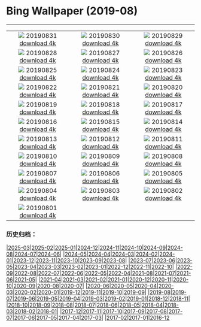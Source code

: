 # Bing Wallpaper (2019-08)
**************
| | | |
| :----: | :----: | :----: |
| ![](https://www.bing.com/th?id=OHR.Slackers_EN-US7258381769_1920x1080.jpg) 20190831 [download 4k](https://www.bing.com/th?id=OHR.Slackers_EN-US7258381769_UHD.jpg) | ![](https://www.bing.com/th?id=OHR.HardeeCoFair_EN-US1477332511_1920x1080.jpg) 20190830 [download 4k](https://www.bing.com/th?id=OHR.HardeeCoFair_EN-US1477332511_UHD.jpg) | ![](https://www.bing.com/th?id=OHR.AsburyParkNJ_EN-US1396213899_1920x1080.jpg) 20190829 [download 4k](https://www.bing.com/th?id=OHR.AsburyParkNJ_EN-US1396213899_UHD.jpg) |
| ![](https://www.bing.com/th?id=OHR.CorsiniGardens_EN-US7010199576_1920x1080.jpg) 20190828 [download 4k](https://www.bing.com/th?id=OHR.CorsiniGardens_EN-US7010199576_UHD.jpg) | ![](https://www.bing.com/th?id=OHR.Krakatoa_EN-US6936534566_1920x1080.jpg) 20190827 [download 4k](https://www.bing.com/th?id=OHR.Krakatoa_EN-US6936534566_UHD.jpg) | ![](https://www.bing.com/th?id=OHR.InteriorRoyalAlbertHall_EN-US6870096316_1920x1080.jpg) 20190826 [download 4k](https://www.bing.com/th?id=OHR.InteriorRoyalAlbertHall_EN-US6870096316_UHD.jpg) |
| ![](https://www.bing.com/th?id=OHR.BlackRockCity_EN-US6804847775_1920x1080.jpg) 20190825 [download 4k](https://www.bing.com/th?id=OHR.BlackRockCity_EN-US6804847775_UHD.jpg) | ![](https://www.bing.com/th?id=OHR.AugustBears_EN-US6742425682_1920x1080.jpg) 20190824 [download 4k](https://www.bing.com/th?id=OHR.AugustBears_EN-US6742425682_UHD.jpg) | ![](https://www.bing.com/th?id=OHR.FarmlandLandscape_EN-US6661316442_1920x1080.jpg) 20190823 [download 4k](https://www.bing.com/th?id=OHR.FarmlandLandscape_EN-US6661316442_UHD.jpg) |
| ![](https://www.bing.com/th?id=OHR.DubaiFountain_EN-US6547955834_1920x1080.jpg) 20190822 [download 4k](https://www.bing.com/th?id=OHR.DubaiFountain_EN-US6547955834_UHD.jpg) | ![](https://www.bing.com/th?id=OHR.MaraRiverCrossing_EN-US6477868211_1920x1080.jpg) 20190821 [download 4k](https://www.bing.com/th?id=OHR.MaraRiverCrossing_EN-US6477868211_UHD.jpg) | ![](https://www.bing.com/th?id=OHR.FinlandCamping_EN-US6396254825_1920x1080.jpg) 20190820 [download 4k](https://www.bing.com/th?id=OHR.FinlandCamping_EN-US6396254825_UHD.jpg) |
| ![](https://www.bing.com/th?id=OHR.ReplicaFlyer_EN-US6328727049_1920x1080.jpg) 20190819 [download 4k](https://www.bing.com/th?id=OHR.ReplicaFlyer_EN-US6328727049_UHD.jpg) | ![](https://www.bing.com/th?id=OHR.LecadaPalmeira_EN-US6234062305_1920x1080.jpg) 20190818 [download 4k](https://www.bing.com/th?id=OHR.LecadaPalmeira_EN-US6234062305_UHD.jpg) | ![](https://www.bing.com/th?id=OHR.DrinkingNectar_EN-US6159843557_1920x1080.jpg) 20190817 [download 4k](https://www.bing.com/th?id=OHR.DrinkingNectar_EN-US6159843557_UHD.jpg) |
| ![](https://www.bing.com/th?id=OHR.GoldRushYukon_EN-US6083758123_1920x1080.jpg) 20190816 [download 4k](https://www.bing.com/th?id=OHR.GoldRushYukon_EN-US6083758123_UHD.jpg) | ![](https://www.bing.com/th?id=OHR.SmogenSweden_EN-US5956786671_1920x1080.jpg) 20190815 [download 4k](https://www.bing.com/th?id=OHR.SmogenSweden_EN-US5956786671_UHD.jpg) | ![](https://www.bing.com/th?id=OHR.HornedAnole_EN-US5022096617_1920x1080.jpg) 20190814 [download 4k](https://www.bing.com/th?id=OHR.HornedAnole_EN-US5022096617_UHD.jpg) |
| ![](https://www.bing.com/th?id=OHR.MartianSouthPole_EN-US4958659135_1920x1080.jpg) 20190813 [download 4k](https://www.bing.com/th?id=OHR.MartianSouthPole_EN-US4958659135_UHD.jpg) | ![](https://www.bing.com/th?id=OHR.AmboseliHerd_EN-US4906595421_1920x1080.jpg) 20190812 [download 4k](https://www.bing.com/th?id=OHR.AmboseliHerd_EN-US4906595421_UHD.jpg) | ![](https://www.bing.com/th?id=OHR.TRNPThunderstorm_EN-US4842762953_1920x1080.jpg) 20190811 [download 4k](https://www.bing.com/th?id=OHR.TRNPThunderstorm_EN-US4842762953_UHD.jpg) |
| ![](https://www.bing.com/th?id=OHR.TrianaBridge_EN-US4751746620_1920x1080.jpg) 20190810 [download 4k](https://www.bing.com/th?id=OHR.TrianaBridge_EN-US4751746620_UHD.jpg) | ![](https://www.bing.com/th?id=OHR.GroveandSkywalk_EN-US4583301548_1920x1080.jpg) 20190809 [download 4k](https://www.bing.com/th?id=OHR.GroveandSkywalk_EN-US4583301548_UHD.jpg) | ![](https://www.bing.com/th?id=OHR.LinyantiLeopard_EN-US4417191333_1920x1080.jpg) 20190808 [download 4k](https://www.bing.com/th?id=OHR.LinyantiLeopard_EN-US4417191333_UHD.jpg) |
| ![](https://www.bing.com/th?id=OHR.NubbleLight_EN-US4307721919_1920x1080.jpg) 20190807 [download 4k](https://www.bing.com/th?id=OHR.NubbleLight_EN-US4307721919_UHD.jpg) | ![](https://www.bing.com/th?id=OHR.WhiteStorksNest_EN-US4226802291_1920x1080.jpg) 20190806 [download 4k](https://www.bing.com/th?id=OHR.WhiteStorksNest_EN-US4226802291_UHD.jpg) | ![](https://www.bing.com/th?id=OHR.ApostleIslands_EN-US4124601738_1920x1080.jpg) 20190805 [download 4k](https://www.bing.com/th?id=OHR.ApostleIslands_EN-US4124601738_UHD.jpg) |
| ![](https://www.bing.com/th?id=OHR.SwiftFox_EN-US3962578167_1920x1080.jpg) 20190804 [download 4k](https://www.bing.com/th?id=OHR.SwiftFox_EN-US3962578167_UHD.jpg) | ![](https://www.bing.com/th?id=OHR.HumpbackSanctuary_EN-US3889583699_1920x1080.jpg) 20190803 [download 4k](https://www.bing.com/th?id=OHR.HumpbackSanctuary_EN-US3889583699_UHD.jpg) | ![](https://www.bing.com/th?id=OHR.WMAerial_EN-US3723194276_1920x1080.jpg) 20190802 [download 4k](https://www.bing.com/th?id=OHR.WMAerial_EN-US3723194276_UHD.jpg) |
| ![](https://www.bing.com/th?id=OHR.LavaFlows_EN-US3642057889_1920x1080.jpg) 20190801 [download 4k](https://www.bing.com/th?id=OHR.LavaFlows_EN-US3642057889_UHD.jpg) |  |  |

### 历史归档：

|[2025-03](/../2025-03/2025-03.md)|[2025-02](/../2025-02/2025-02.md)|[2025-01](/../2025-01/2025-01.md)|[2024-12](/../2024-12/2024-12.md)|[2024-11](/../2024-11/2024-11.md)|[2024-10](/../2024-10/2024-10.md)|[2024-09](/../2024-09/2024-09.md)|[2024-08](/../2024-08/2024-08.md)|[2024-07](/../2024-07/2024-07.md)|[2024-06](/../2024-06/2024-06.md)|
|[2024-05](/../2024-05/2024-05.md)|[2024-04](/../2024-04/2024-04.md)|[2024-03](/../2024-03/2024-03.md)|[2024-02](/../2024-02/2024-02.md)|[2024-01](/../2024-01/2024-01.md)|[2023-12](/../2023-12/2023-12.md)|[2023-11](/../2023-11/2023-11.md)|[2023-10](/../2023-10/2023-10.md)|[2023-09](/../2023-09/2023-09.md)|[2023-08](/../2023-08/2023-08.md)|
|[2023-07](/../2023-07/2023-07.md)|[2023-06](/../2023-06/2023-06.md)|[2023-05](/../2023-05/2023-05.md)|[2023-04](/../2023-04/2023-04.md)|[2023-03](/../2023-03/2023-03.md)|[2023-02](/../2023-02/2023-02.md)|[2023-01](/../2023-01/2023-01.md)|[2022-12](/../2022-12/2022-12.md)|[2022-11](/../2022-11/2022-11.md)|[2022-10](/../2022-10/2022-10.md)|
|[2022-09](/../2022-09/2022-09.md)|[2022-08](/../2022-08/2022-08.md)|[2022-07](/../2022-07/2022-07.md)|[2022-06](/../2022-06/2022-06.md)|[2022-05](/../2022-05/2022-05.md)|[2022-04](/../2022-04/2022-04.md)|[2021-08](/../2021-08/2021-08.md)|[2021-07](/../2021-07/2021-07.md)|[2021-06](/../2021-06/2021-06.md)|[2021-05](/../2021-05/2021-05.md)|
|[2021-04](/../2021-04/2021-04.md)|[2021-03](/../2021-03/2021-03.md)|[2021-02](/../2021-02/2021-02.md)|[2021-01](/../2021-01/2021-01.md)|[2020-12](/../2020-12/2020-12.md)|[2020-11](/../2020-11/2020-11.md)|[2020-10](/../2020-10/2020-10.md)|[2020-09](/../2020-09/2020-09.md)|[2020-08](/../2020-08/2020-08.md)|[2020-07](/../2020-07/2020-07.md)|
|[2020-06](/../2020-06/2020-06.md)|[2020-05](/../2020-05/2020-05.md)|[2020-04](/../2020-04/2020-04.md)|[2020-03](/../2020-03/2020-03.md)|[2020-02](/../2020-02/2020-02.md)|[2020-01](/../2020-01/2020-01.md)|[2019-12](/../2019-12/2019-12.md)|[2019-11](/../2019-11/2019-11.md)|[2019-10](/../2019-10/2019-10.md)|[2019-09](/../2019-09/2019-09.md)|
|[2019-08](/2019-08.md)|[2019-07](/../2019-07/2019-07.md)|[2019-06](/../2019-06/2019-06.md)|[2019-05](/../2019-05/2019-05.md)|[2019-04](/../2019-04/2019-04.md)|[2019-03](/../2019-03/2019-03.md)|[2019-02](/../2019-02/2019-02.md)|[2019-01](/../2019-01/2019-01.md)|[2018-12](/../2018-12/2018-12.md)|[2018-11](/../2018-11/2018-11.md)|
|[2018-10](/../2018-10/2018-10.md)|[2018-09](/../2018-09/2018-09.md)|[2018-08](/../2018-08/2018-08.md)|[2018-07](/../2018-07/2018-07.md)|[2018-06](/../2018-06/2018-06.md)|[2018-05](/../2018-05/2018-05.md)|[2018-04](/../2018-04/2018-04.md)|[2018-03](/../2018-03/2018-03.md)|[2018-02](/../2018-02/2018-02.md)|[2018-01](/../2018-01/2018-01.md)|
|[2017-12](/../2017-12/2017-12.md)|[2017-11](/../2017-11/2017-11.md)|[2017-10](/../2017-10/2017-10.md)|[2017-09](/../2017-09/2017-09.md)|[2017-08](/../2017-08/2017-08.md)|[2017-07](/../2017-07/2017-07.md)|[2017-06](/../2017-06/2017-06.md)|[2017-05](/../2017-05/2017-05.md)|[2017-04](/../2017-04/2017-04.md)|[2017-03](/../2017-03/2017-03.md)|
|[2017-02](/../2017-02/2017-02.md)|[2017-01](/../2017-01/2017-01.md)|[2016-12](/../2016-12/2016-12.md)